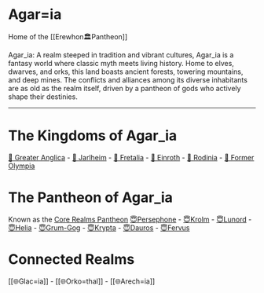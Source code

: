 # Agar=ia

Home of the [[Erewhon🏛Pantheon]]

Agar_ia: A realm steeped in tradition and vibrant cultures, Agar_ia is a fantasy world where classic myth meets living history. Home to elves, dwarves, and orks, this land boasts ancient forests, towering mountains, and deep mines. The conflicts and alliances among its diverse inhabitants are as old as the realm itself, driven by a pantheon of gods who actively shape their destinies.

---

# The Kingdoms of Agar_ia
[📍 Greater Anglica](📍%20Greater%20Anglica) - [📍 Jarlheim](📍%20Jarlheim) - [📍 Fretalia](📍%20Fretalia) - [📍 Einroth](📍%20Einroth) - [📍 Rodinia](📍%20Rodinia) - [📍 Former Olympia](📍%20Former%20Olympia)

# The Pantheon of Agar_ia
Known as the [Core Realms Pantheon](Erewhon🏛Pantheon.md)
[😇Persephone](😇Persephone.md) - [😇Krolm](😇Krolm.md) - [😇Lunord](😇Lunord.md) - [😇Helia](😇Helia.md) - [😇Grum-Gog](😇Grum-Gog.md) - [😇Krypta](😇Krypta.md) - [😇Dauros](😇Dauros.md) - [😇Fervus](😇Fervus.md)

# Connected Realms

[[🌐Glac=ia]] - [[🌐Orko=thal]] - [[🌐Arech=ia]]
